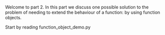 
Welcome to part 2. In this part we discuss one possible solution to the problem of
needing to extend the behaviour of a function: by using function objects.

Start by reading function_object_demo.py